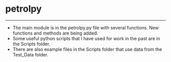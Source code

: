 # petrolpy
---

* The main module is in the petrolpy.py file with several functions. New functions and methods are being added.
* Some useful python scripts that I have used for work in the past are in the Scripts folder.
* There are also example files in the Scripts folder that use data from the Test_Data folder.
